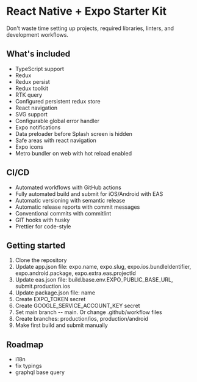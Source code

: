 # React Native + Expo Starter Kit

Don't waste time setting up projects, required libraries, linters, and development workflows.  

## What's included

- TypeScript support
- Redux
- Redux persist
- Redux toolkit
- RTK query
- Configured persistent redux store
- React navigation
- SVG support
- Configurable global error handler
- Expo notifications
- Data preloader before Splash screen is hidden
- Safe areas with react navigation
- Expo icons
- Metro bundler on web with hot reload enabled

## CI/CD

- Automated workflows with GitHub actions
- Fully automated build and submit for iOS/Android with EAS
- Automatic versioning with semantic release
- Automatic release reports with commit messages
- Conventional commits with commitlint
- GIT hooks with husky
- Prettier for code-style

## Getting started

1. Clone the repository
2. Update app.json file: expo.name, expo.slug, expo.ios.bundleIdentifier, expo.android.package, expo.extra.eas.projectId
3. Update eas.json file: build.base.env.EXPO_PUBLIC_BASE_URL, submit.production.ios
4. Update package.json file: name
5. Create EXPO_TOKEN secret
6. Create GOOGLE_SERVICE_ACCOUNT_KEY secret
7. Set main branch -- main. Or change .github/workflow files
8. Create branches: production/ios, production/android
9. Make first build and submit manually

## Roadmap

- i18n
- fix typings
- graphql base query